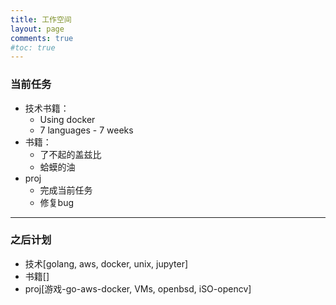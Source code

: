 ```yaml
---
title: 工作空间
layout: page
comments: true
#toc: true
---
```


### 当前任务
* 技术书籍：
  - Using docker
  - 7 languages - 7 weeks
* 书籍：
  - 了不起的盖兹比
  - 蛤蟆的油
* proj
  - 完成当前任务
  - 修复bug

---

### 之后计划
* 技术[golang, aws, docker, unix, jupyter]
* 书籍[]
* proj[游戏-go-aws-docker, VMs, openbsd, iSO-opencv]
